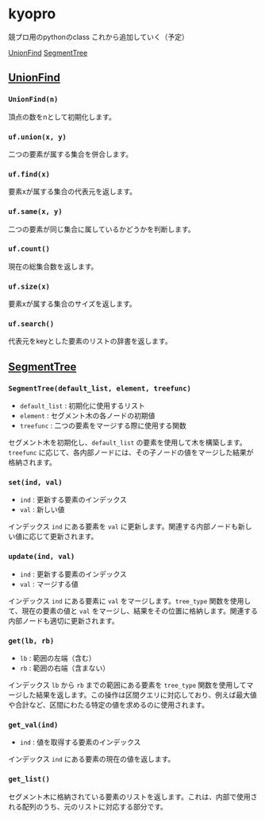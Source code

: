# kyopro
競プロ用のpythonのclass
これから追加していく（予定）

[UnionFind](#unionfind)
[SegmentTree](#segmenttree)


## [UnionFind](Union_Find.py)

### `UnionFind(n)`
頂点の数をnとして初期化します。

### `uf.union(x, y)`
二つの要素が属する集合を併合します。

### `uf.find(x)`
要素xが属する集合の代表元を返します。

### `uf.same(x, y)`
二つの要素が同じ集合に属しているかどうかを判断します。

### `uf.count()`
現在の総集合数を返します。

### `uf.size(x)`
要素xが属する集合のサイズを返します。

### `uf.search()`
代表元をkeyとした要素のリストの辞書を返します。


## [SegmentTree](segment_tree.py)

### `SegmentTree(default_list, element, treefunc)`
- `default_list` : 初期化に使用するリスト
- `element` : セグメント木の各ノードの初期値
- `treefunc` : 二つの要素をマージする際に使用する関数

セグメント木を初期化し、`default_list` の要素を使用して木を構築します。`treefunc` に応じて、各内部ノードには、その子ノードの値をマージした結果が格納されます。

### `set(ind, val)`
- `ind` : 更新する要素のインデックス
- `val` : 新しい値

インデックス `ind` にある要素を `val` に更新します。関連する内部ノードも新しい値に応じて更新されます。

### `update(ind, val)`
- `ind` : 更新する要素のインデックス
- `val` : マージする値

インデックス `ind` にある要素に `val` をマージします。`tree_type` 関数を使用して、現在の要素の値と `val` をマージし、結果をその位置に格納します。関連する内部ノードも適切に更新されます。

### `get(lb, rb)`
- `lb` : 範囲の左端（含む）
- `rb` : 範囲の右端（含まない）

インデックス `lb` から `rb` までの範囲にある要素を `tree_type` 関数を使用してマージした結果を返します。この操作は区間クエリに対応しており、例えば最大値や合計など、区間にわたる特定の値を求めるのに使用されます。

### `get_val(ind)`
- `ind` : 値を取得する要素のインデックス

インデックス `ind` にある要素の現在の値を返します。

### `get_list()`

セグメント木に格納されている要素のリストを返します。これは、内部で使用される配列のうち、元のリストに対応する部分です。


